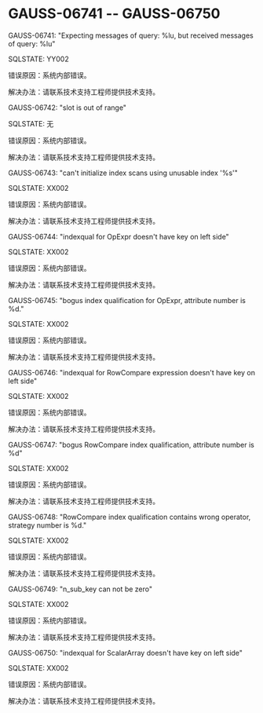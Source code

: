 # GAUSS-06741 -- GAUSS-06750

GAUSS-06741: "Expecting messages of query: %lu, but received messages of query: %lu"

SQLSTATE: YY002

错误原因：系统内部错误。

解决办法：请联系技术支持工程师提供技术支持。

GAUSS-06742: "slot is out of range"

SQLSTATE: 无

错误原因：系统内部错误。

解决办法：请联系技术支持工程师提供技术支持。

GAUSS-06743: "can't initialize index scans using unusable index '%s'"

SQLSTATE: XX002

错误原因：系统内部错误。

解决办法：请联系技术支持工程师提供技术支持。

GAUSS-06744: "indexqual for OpExpr doesn't have key on left side"

SQLSTATE: XX002

错误原因：系统内部错误。

解决办法：请联系技术支持工程师提供技术支持。

GAUSS-06745: "bogus index qualification for OpExpr, attribute number is %d."

SQLSTATE: XX002

错误原因：系统内部错误。

解决办法：请联系技术支持工程师提供技术支持。

GAUSS-06746: "indexqual for RowCompare expression doesn't have key on left side"

SQLSTATE: XX002

错误原因：系统内部错误。

解决办法：请联系技术支持工程师提供技术支持。

GAUSS-06747: "bogus RowCompare index qualification, attribute number is %d"

SQLSTATE: XX002

错误原因：系统内部错误。

解决办法：请联系技术支持工程师提供技术支持。

GAUSS-06748: "RowCompare index qualification contains wrong operator, strategy number is %d."

SQLSTATE: XX002

错误原因：系统内部错误。

解决办法：请联系技术支持工程师提供技术支持。

GAUSS-06749: "n\_sub\_key can not be zero"

SQLSTATE: XX002

错误原因：系统内部错误。

解决办法：请联系技术支持工程师提供技术支持。

GAUSS-06750: "indexqual for ScalarArray doesn't have key on left side"

SQLSTATE: XX002

错误原因：系统内部错误。

解决办法：请联系技术支持工程师提供技术支持。
